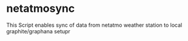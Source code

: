 # netatmosync
This Script enables sync of data from netatmo weather station to local graphite/graphana setupr
